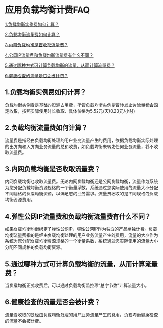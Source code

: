 
# 应用负载均衡计费FAQ

[1.负载均衡实例费如何计算？](Price-FAQ#user-content-1)

[2.负载均衡流量费如何计算？](Price-FAQ#user-content-2)

[3.内网负载均衡是否收取流量费？](Price-FAQ#user-content-3)

[4.公网IP流量费和负载均衡流量费有什么不同？](Price-FAQ#user-content-4)

[5.通过哪种方式可计算负载均衡的流量，从而计算流量费？](Price-FAQ#user-content-5)

[6.健康检查的流量是否会被计费？](Price-FAQ#user-content-6)

## 1.负载均衡实例费如何计算？
<div id="user-content-1"></div>

负载均衡实例费是基础的资源占用费，不管负载均衡实例是否转发业务流量都会固定收取，按照实际使用时长收取，具体价格为5.52元/天(0.23元/小时)

## 2.负载均衡流量费如何计算？
<div id="user-content-2"></div>

流量费是指经由负载均衡处理的用户业务流量产生的费用，依据负载均衡实际处理的出方向和入方向业务流量的总和收费，如负载均衡未转发任何业务流量，将不收取流量费。

## 3.内网负载均衡是否收取流量费？
<div id="user-content-3"></div>

内网负载均衡也收取流量费。无论内网负载均衡还是公网负载均衡，流量作为系统为您分配负载均衡资源规格的一个衡量系数，系统通过您实际使用的流量大小分配不同规格的负载均衡资源，以满足您的业务需求。流量费收取的是不同规格的负载均衡资源费用。

## 4.弹性公网IP流量费和负载均衡流量费有什么不同？
<div id="user-content-4"></div>

如果负载均衡均衡绑定了弹性公网IP，弹性公网IP作为独立的产品单独计费。负载均衡流量费指的是经由负载均衡处理的用户业务流量产生的费用，流量的大小作为系统为您分配负载均衡资源规格的一个衡量系数，系统通过您实际使用的流量大小分配不同规格的负载均衡资源。

## 5.通过哪种方式可计算负载均衡的流量，从而计算流量费？
<div id="user-content-5"></div>

当负载均衡正式收费后，可以通过负载均衡监控项“总字节数”计算流量大小。

## 6.健康检查的流量是否会被计费？
<div id="user-content-6"></div>

流量费收取的是经由负载均衡处理的用户业务流量产生的费用，负载均衡健康检查的流量不会被计费。

